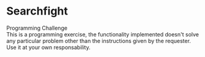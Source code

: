 # Searchfight
Programming Challenge\
This is a programming exercise, the functionality implemented doesn't solve any particular problem other than the instructions given by the requester.\
Use it at your own responsability.
